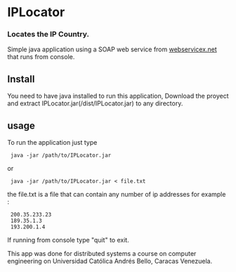 # IPLocator

### Locates the IP Country.

Simple java application using a SOAP web service from [webservicex.net][servicex] that runs from console.

## Install

You need to have java installed to run this application, Download the proyect and extract IPLocator.jar(/dist/IPLocator.jar) to any directory.

## usage

To run the application just type 
   
     java -jar /path/to/IPLocator.jar

or 

     java -jar /path/to/IPLocator.jar < file.txt

the file.txt is a file that can contain any number of ip addresses
for example :

     200.35.233.23
     189.35.1.3
     193.200.1.4

If running from console type "quit" to exit.

[servicex]: http://www.webservicex.net/

This app was done for distributed systems a course on computer engineering on Universidad Católica Andrés Bello, Caracas Venezuela.
